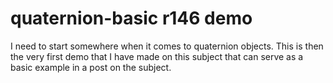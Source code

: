 # quaternion-basic r146 demo

I need to start somewhere when it comes to quaternion objects. This is then the very first demo that I have made on this subject that can serve as a basic example in a post on the subject.